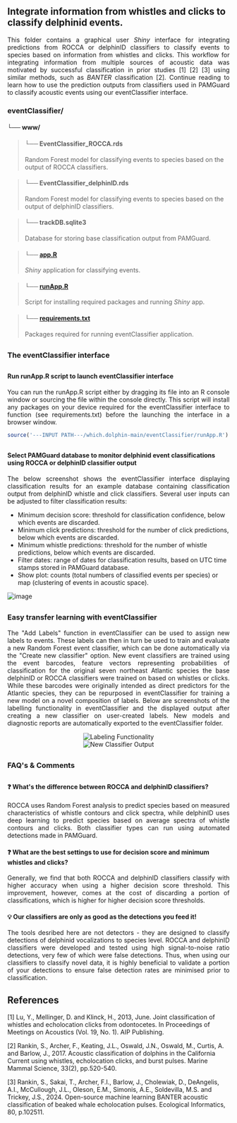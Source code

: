 
## Integrate information from whistles and clicks to classify delphinid events.
<p align="justify">
This folder contains a graphical user <em>Shiny</em> interface for integrating predictions from ROCCA or delphinID classifiers to classify events to species based on information from  whistles and clicks. This workflow for integrating information from multiple sources of acoustic data was motivated by successful classification in prior studies [1] [2] [3] using similar methods, such as <em>BANTER</em> classification [2]. Continue reading to learn how to use the prediction outputs from classifiers used in PAMGuard to classify acoustic events using our eventClassifier interface.
  <br>
</p>

### eventClassifier/

#### └── www/

> #### └── EventClassifier_ROCCA.rds
> Random Forest model for classifying events to species based on the output of ROCCA classifiers.

> #### └── EventClassifier_delphinID.rds
> Random Forest model for classifying events to species based on the output of delphinID classifiers.

> #### └── trackDB.sqlite3
> Database for storing base classification output from PAMGuard.

> #### └── [app.R](https://github.com/tristankleyn/which.dolphin/blob/main/eventClassifier/app.R)
> _Shiny_ application for classifying events. 

> #### └── [runApp.R](https://github.com/tristankleyn/which.dolphin/blob/main/eventClassifier/runApp.R)
> Script for installing required packages and running _Shiny_ app.

> #### └── [requirements.txt](https://github.com/tristankleyn/which.dolphin/blob/main/eventClassifier/requirements.txt)
> Packages required for running eventClassifier application.

##
### The eventClassifier interface
##
#### Run runApp.R script to launch eventClassifier interface
<p align="justify">
You can run the runApp.R script either by dragging its file into an R console window or sourcing the file within the console directly. This script will install any packages on your device required for the eventClassifier interface to function (see requirements.txt) before the launching the interface in a browser window.
</p>

```R
source('---INPUT PATH---/which.dolphin-main/eventClassifier/runApp.R')
```
##
#### Select PAMGuard database to monitor delphinid event classifications using ROCCA or delphinID classifier output
<p align="justify">
The below screenshot shows the eventClassifier interface displaying classification results for an example database containing classification output from delphinID whistle and click classifiers. Several user inputs can be adjusted to filter classification results:
</p>

<ul>
  <li>Minimum decision score: threshold for classification confidence, below which events are discarded.</li>
  <li>Minimum click predictions: threshold for the number of click predictions, below which events are discarded.</li>
  <li>Minimum whistle predictions: threshold for the number of whistle predictions, below which events are discarded.</li>
  <li>Filter dates: range of dates for classification results, based on UTC time stamps stored in PAMGuard database.</li>
  <li>Show plot: counts (total numbers of classified events per species) or map (clustering of events in acoustic space).</li>
</ul>

![image](https://github.com/user-attachments/assets/8b687701-01e4-4435-89a0-f44bfa621478)



##

### Easy transfer learning with eventClassifier
<p align="justify">
The "Add Labels" function in eventClassifier can be used to assign new labels to events. These labels can then in turn be used to train and evaluate a new Random Forest event classifier, which can be done automatically via the "Create new classifier" option. New event classifiers are trained using the event barcodes, feature vectors representing probabilities of classification for the original seven northeast Atlantic species the base delphinID or ROCCA classifiers were trained on based on whistles or clicks. While these barcodes were originally intended as direct predictors for the Atlantic species, they can be repurposed in eventClassifier for training a new model on a novel composition of labels. Below are screenshots of the labelling functionality in eventClassifier and the displayed output after creating a new classifier on user-created labels. New models and diagnostic reports are automatically exported to the eventClassifier folder.
</p>

<div align="center">
  <img src="https://github.com/user-attachments/assets/4d3f159a-26e2-4239-a3e6-ce1c0f12667c" alt="Labeling Functionality">
</div>

<div align="center">
  <img src="https://github.com/user-attachments/assets/0e44e883-58c5-494a-8546-7f73cb9b34f9" alt="New Classifier Output">
</div>

  
##
### FAQ's & Comments
##
#### ❓ What's the difference between ROCCA and delphinID classifiers? 
<p align="justify">
ROCCA uses Random Forest analysis to predict species based on measured characteristics of whistle contours and click spectra, while delphinID uses deep learning to predict species based on average spectra of whistle contours and clicks. Both classifier types can run using automated detections made in PAMGuard.
</p>

#### ❓ What are the best settings to use for decision score and minimum whistles and clicks?
<p align="justify">
Generally, we find that both ROCCA and delphinID classifiers classify with higher accuracy when using a higher decision score threshold. This improvement, however, comes at the cost of discarding a portion of classifications, which is higher for higher decision score thresholds. 
</p>

#### 💡 Our classifiers are only as good as the detections you feed it!
<p align="justify">
The tools desribed here are not detectors - they are designed to classify detections of delphinid vocalizations to species level. ROCCA and delphinID classifiers were developed and tested using high signal-to-noise ratio detections, very few of which were false detections. Thus, when using our classifiers to classify novel data, it is highly beneficial to validate a portion of your detections to ensure false detection rates are minimised prior to classification.
</p>




## References

[1] Lu, Y., Mellinger, D. and Klinck, H., 2013, June. Joint classification of whistles and echolocation clicks from odontocetes. In Proceedings of Meetings on Acoustics (Vol. 19, No. 1). AIP Publishing.

[2] Rankin, S., Archer, F., Keating, J.L., Oswald, J.N., Oswald, M., Curtis, A. and Barlow, J., 2017. Acoustic classification of dolphins in the California Current using whistles, echolocation clicks, and burst pulses. Marine Mammal Science, 33(2), pp.520-540.

[3] Rankin, S., Sakai, T., Archer, F.I., Barlow, J., Cholewiak, D., DeAngelis, A.I., McCullough, J.L., Oleson, E.M., Simonis, A.E., Soldevilla, M.S. and Trickey, J.S., 2024. Open-source machine learning BANTER acoustic classification of beaked whale echolocation pulses. Ecological Informatics, 80, p.102511.


